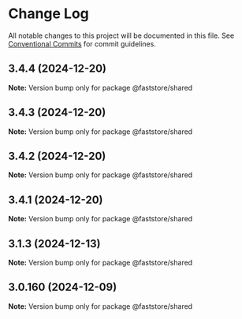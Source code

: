 # Change Log

All notable changes to this project will be documented in this file.
See [Conventional Commits](https://conventionalcommits.org) for commit guidelines.

## 3.4.4 (2024-12-20)

**Note:** Version bump only for package @faststore/shared

## 3.4.3 (2024-12-20)

**Note:** Version bump only for package @faststore/shared

## 3.4.2 (2024-12-20)

**Note:** Version bump only for package @faststore/shared

## 3.4.1 (2024-12-20)

**Note:** Version bump only for package @faststore/shared

## 3.1.3 (2024-12-13)

**Note:** Version bump only for package @faststore/shared

## 3.0.160 (2024-12-09)

**Note:** Version bump only for package @faststore/shared
